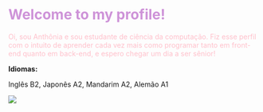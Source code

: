 <h1 style="color: #ce93d8">Welcome to my profile!</h1>

<p style="color: pink">Oi, sou Anthônia e sou estudante de ciência da computação. Fiz esse perfil com o intuito de aprender cada vez mais como programar tanto em front-end quanto em back-end, e espero chegar um dia a ser sênior!</p>
<strong>Idiomas:</strong><p>Inglês B2, Japonês A2, Mandarim A2, Alemão A1</p>
<img src="https://th.bing.com/th/id/R.fc580ca6b6a5c2540009207837ecc94c?rik=OR2t71oUwS7uAQ&pid=ImgRaw&r=0"/>
